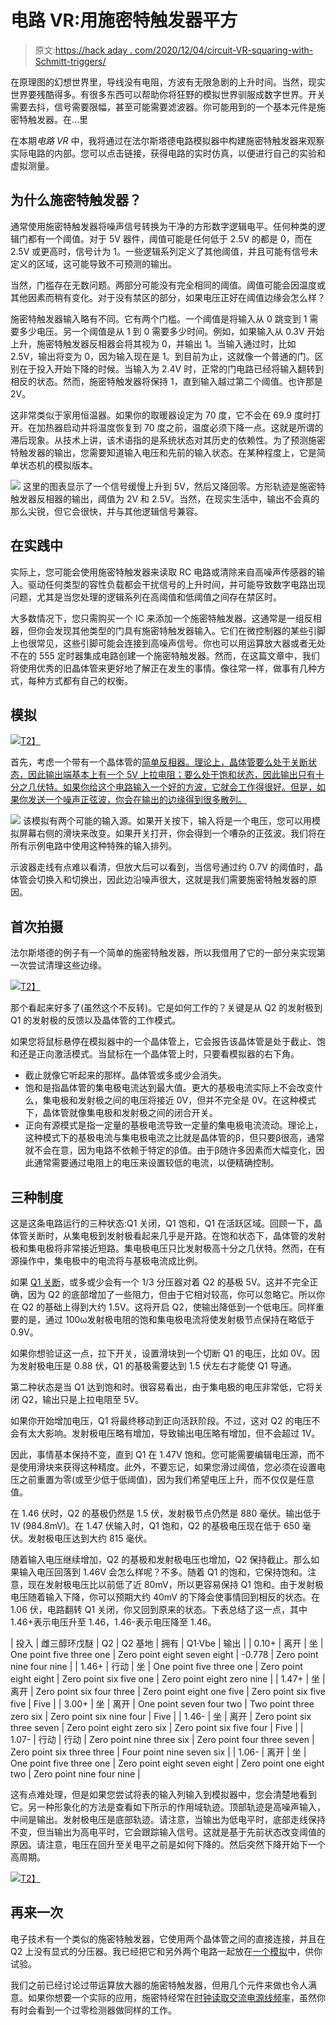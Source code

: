 # 电路 VR:用施密特触发器平方

> 原文:[https://hack aday . com/2020/12/04/circuit-VR-squaring-with-Schmitt-triggers/](https://hackaday.com/2020/12/04/circuit-vr-squaring-with-schmitt-triggers/)

在原理图的幻想世界里，导线没有电阻，方波有无限急剧的上升时间。当然，现实世界要残酷得多。有很多东西可以帮助你将狂野的模拟世界驯服成数字世界。开关需要去抖，信号需要限幅，甚至可能需要滤波器。你可能用到的一个基本元件是施密特触发器。在…里

在本期*电路 VR* 中，我将通过在法尔斯塔德电路模拟器中构建施密特触发器来观察实际电路的内部。您可以点击链接，获得电路的实时仿真，以便进行自己的实验和虚拟测量。

## 为什么施密特触发器？

通常使用施密特触发器将噪声信号转换为干净的方形数字逻辑电平。任何种类的逻辑门都有一个阈值。对于 5V 器件，阈值可能是任何低于 2.5V 的都是 0，而在 2.5V 或更高时，信号计为 1。一些逻辑系列定义了其他阈值，并且可能有信号未定义的区域，这可能导致不可预测的输出。

当然，门槛存在无数问题。两部分可能没有完全相同的阈值。阈值可能会因温度或其他因素而稍有变化。对于没有禁区的部分，如果电压正好在阈值边缘会怎么样？

施密特触发器输入略有不同。它有两个门槛。一个阈值是将输入从 0 跳变到 1 需要多少电压。另一个阈值是从 1 到 0 需要多少时间。例如，如果输入从 0.3V 开始上升，施密特触发器反相器会将其视为 0，并输出 1。当输入通过时，比如 2.5V，输出将变为 0，因为输入现在是 1。到目前为止，这就像一个普通的门。区别在于投入开始下降的时候。当输入为 2.4V 时，正常的门电路已经将输入翻转到相反的状态。然而，施密特触发器将保持 1，直到输入越过第二个阈值。也许那是 2V。

这非常类似于家用恒温器。如果你的取暖器设定为 70 度，它不会在 69.9 度时打开。在加热器启动并将温度恢复到 70 度之前，温度必须下降一点。这就是所谓的滞后现象。从技术上讲，该术语指的是系统状态对其历史的依赖性。为了预测施密特触发器的输出，您需要知道输入电压和先前的输入状态。在某种程度上，它是简单状态机的模拟版本。

[![](../Images/1af45b1f17c24a1776f50dfb499dd4da.png)](https://hackaday.com/wp-content/uploads/2020/10/schmitt-1.png) 这里的图表显示了一个信号缓慢上升到 5V，然后又降回零。方形轨迹是施密特触发器反相器的输出，阈值为 2V 和 2.5V。当然，在现实生活中，输出不会真的那么尖锐，但它会很快，并与其他逻辑信号兼容。

## 在实践中

实际上，您可能会使用施密特触发器来读取 RC 电路或清除来自高噪声传感器的输入。驱动任何类型的容性负载都会干扰信号的上升时间，并可能导致数字电路出现问题，尤其是当您处理的逻辑系列在高阈值和低阈值之间存在禁区时。

大多数情况下，您只需购买一个 IC 来添加一个施密特触发器。这通常是一组反相器，但你会发现其他类型的门具有施密特触发器输入。它们在微控制器的某些引脚上也很常见，这些引脚可能会连接到高噪声信号。你也可以用运算放大器或者无处不在的 555 定时器集成电路创建一个施密特触发器。然而，在这篇文章中，我们将使用优秀的旧晶体管来更好地了解正在发生的事情。像往常一样，做事有几种方式，每种方式都有自己的权衡。

## 模拟

[![](../Images/bda48342c4fc12365dd41fe1005fc8ee.png)T2】](https://hackaday.com/wp-content/uploads/2020/10/schmitt0.png)

首先，考虑一个带有一个晶体管的[简单反相器。理论上，晶体管要么处于关断状态，因此输出端基本上有一个 5V 上拉电阻；要么处于饱和状态，因此输出只有十分之几伏特。如果你给这个电路输入一个好的方波，它就会工作得很好。但是，如果你发送一个噪声正弦波，你会在输出的边缘得到很多散列。](http://tinyurl.com/yyawzsey)

[![](../Images/b7ac3ca96714e86c225cdccb276d8853.png)](https://hackaday.com/wp-content/uploads/2020/10/schmitt0a.png) 该模拟有两个可能的输入源。如果开关按下，输入将是一个电压，您可以用模拟屏幕右侧的滑块来改变。如果开关打开，你会得到一个嘈杂的正弦波。我们将在所有示例电路中使用这种特殊的输入排列。

示波器走线有点难以看清，但放大后可以看到，当信号通过约 0.7V 的阈值时，晶体管会切换入和切换出，因此边沿噪声很大，这就是我们需要施密特触发器的原因。

## 首次拍摄

法尔斯塔德的例子有一个简单的施密特触发器，所以我借用了它的一部分来实现第一次尝试清理这些边缘。

[![](../Images/d5fcf4f874c4d30b359ef803fe8f9bfa.png)T2】](https://hackaday.com/wp-content/uploads/2020/10/schmitt1.png)

那个看起来好多了(虽然这个不反转)。它是如何工作的？关键是从 Q2 的发射极到 Q1 的发射极的反馈以及晶体管的工作模式。

如果您将鼠标悬停在模拟器中的一个晶体管上，它会报告该晶体管是处于截止、饱和还是正向激活模式。当鼠标在一个晶体管上时，只要看模拟器的右下角。

*   截止就像它听起来的那样。晶体管或多或少会消失。
*   饱和是指晶体管的集电极电流达到最大值。更大的基极电流实际上不会改变什么，集电极和发射极之间的电压将接近 0V，但并不完全是 0V。在这种模式下，晶体管就像集电极和发射极之间的闭合开关。
*   正向有源模式是指一定量的基极电流导致一定量的集电极电流流动。理论上，这种模式下的基极电流与集电极电流之比就是晶体管的β，但只要β很高，通常就不会在意，因为电路不依赖于特定的β值。由于β随许多因素而大幅变化，因此通常需要通过电阻上的电压来设置较低的电流，以便精确控制。

## 三种制度

这是这条电路运行的三种状态:Q1 关闭，Q1 饱和，Q1 在活跃区域。回顾一下，晶体管关断时，从集电极到发射极看起来几乎是开路。在饱和状态下，晶体管的发射极和集电极将非常接近短路。集电极电压只比发射极高十分之几伏特。然而，在有源操作中，集电极中的电流将与基极电流成比例。

如果 [Q1 关断](http://tinyurl.com/y29zf7rq)，或多或少会有一个 1/3 分压器对着 Q2 的基极 5V。这并不完全正确，因为 Q2 的底部增加了一些阻力，但由于它相对较高，你可以忽略它。所以你在 Q2 的基础上得到大约 1.5V。这将开启 Q2，使输出降低到一个低电压。同样重要的是，通过 100ω发射极电阻的饱和集电极电流将使发射极节点保持在略低于 0.9V。

如果你想验证这一点，拉下开关，设置滑块到一个切断 Q1 的电压，比如 0V。因为发射极电压是 0.88 伏，Q1 的基极需要达到 1.5 伏左右才能使 Q1 导通。

第二种状态是当 Q1 达到饱和时。很容易看出，由于集电极的电压非常低，它将关闭 Q2，输出只是上拉电阻至 5V。

如果你开始增加电压，Q1 将最终移动到正向活跃阶段。不过，这对 Q2 的电压不会有太大影响。发射极电压略有增加，导致输出电压略有增加，但不会超过 1V。

因此，事情基本保持不变，直到 Q1 在 1.47V 饱和。您可能需要编辑电压源，而不是使用滑块来获得这种精度。此外，不要忘记，如果您滑过阈值，您必须在设置电压之前重置为零(或至少低于低阈值)，因为我们希望电压上升，而不仅仅是任意值。

在 1.46 伏时，Q2 的基极仍然是 1.5 伏，发射极节点仍然是 880 毫伏。输出低于 1V (984.8mV)。在 1.47 伏输入时，Q1 饱和，Q2 的基极电压现在低于 650 毫伏。发射极电压达到大约 815 毫伏。

随着输入电压继续增加，Q2 的基极和发射极电压也增加，Q2 保持截止。那么如果输入电压回落到 1.46V 会怎么样呢？不多。随着 Q1 的饱和，它保持饱和。注意，现在发射极电压比以前低了近 80mV，所以更容易保持 Q1 饱和。由于发射极电压随着输入下降，你可以预期大约 40mV 的下降会使事情回到相反的状态。在 1.06 伏，电路翻转 Q1 关闭，你又回到原来的状态。下表总结了这一点，其中 1.46+表示电压升至 1.46，1.46-表示电压降至 1.46。

| 投入 | 雌三醇环戊醚 | Q2 | Q2 基地 | 拥有 | Q1·Vbe | 输出 |
| 0.10+ | 离开 | 坐 | One point five three one | Zero point eight seven eight | -0.778 | Zero point nine four nine |
| 1.46+ | 行动 | 坐 | One point five three one | Zero point eight eight | Zero point six five one | Zero point eight zero nine |
| 1.47+ | 坐 | 离开 | Zero point six four three | Zero point eight one five | Zero point six five five | Five |
| 3.00+ | 坐 | 离开 | One point seven four two | Two point three zero six | Zero point six nine four | Five |
| 1.46- | 坐 | 离开 | Zero point six three seven | Zero point eight zero six | Zero point six five four | Five |
| 1.07- | 行动 | 行动 | Zero point nine three six | Zero point four three seven | Zero point six three three | Four point nine seven six |
| 1.06- | 离开 | 坐 | One point five three one | Zero point eight seven eight | Zero point one eight two | Zero point nine four nine |

这有点难处理，但是如果您尝试将表的输入列输入到模拟器中，您会清楚地看到它。另一种形象化的方法是查看如下所示的作用域轨迹。顶部轨迹是高噪声输入，中间是输出。发射极电压是底部轨迹。请注意，当输出为低电平时，底部走线保持不变，但当输出为高电平时，它会跟踪输入信号。这就是基于先前状态改变阈值的原因。请注意，电压在回升至关电平之前是如何下降的。然后突然下降开始下一个高周期。

[![](../Images/440f842cecec52b4764db1798230a998.png)T2】](https://hackaday.com/wp-content/uploads/2020/10/scope.png)

## 再来一次

电子技术有一个类似的施密特触发器，它使用两个晶体管之间的直接连接，并且在 Q2 上没有显式的分压器。我已经把它和另外两个电路一起放在[一个模拟](http://tinyurl.com/yxtpky4p)中，供你试验。

我们之前已经讨论过带运算放大器的施密特触发器，但用几个元件来做也令人满意。如果你想要一个实际的应用，施密特经常在[时钟读取交流电源线频率](https://hackaday.com/2020/04/09/tell-time-like-its-1960-with-this-all-transistor-digital-clock/)，虽然你有时会看到一个过零检测器做同样的工作。